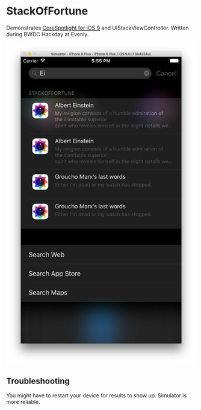 # StackOfFortune
Demonstrates [CoreSpotlight for iOS 9](https://developer.apple.com/library/prerelease/ios/releasenotes/General/WhatsNewIniOS/Articles/iOS9.html#//apple_ref/doc/uid/TP40016198-SW3) and UIStackViewController. Written during BWDC Hackday at Evenly.

![CoreSpotlight Demo](StackOfFortune/StackOfFortune/CoreSpotlight_Demo.png)

## Troubleshooting
You might have to restart your device for results to show up. Simulator is more reliable.